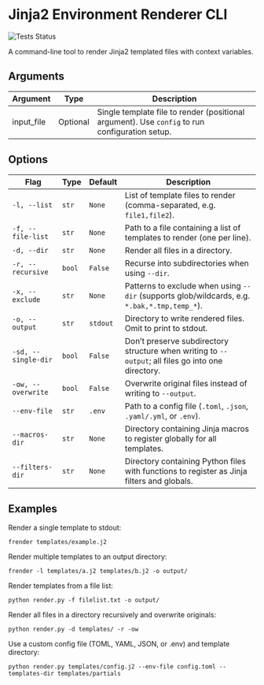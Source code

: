 # Jinja2 Environment Renderer CLI

![Tests Status](https://git.arasmith.org/admin/frender/actions/workflows/test.yaml/badge.svg)

A command-line tool to render Jinja2 templated files with context variables.

## Arguments
| Argument   | Type     | Description                                                                                    |
| ---------- | -------- | ---------------------------------------------------------------------------------------------- |
| input_file | Optional | Single template file to render (positional argument). Use `config` to run configuration setup. |


## Options
| Flag                | Type   | Default  | Description                                                                                         |
| ------------------- | ------ | -------- | --------------------------------------------------------------------------------------------------- |
| `-l, --list`        | `str`  | `None`   | List of template files to render (comma-separated, e.g. `file1,file2`).                             |
| `-f, --file-list`   | `str`  | `None`   | Path to a file containing a list of templates to render (one per line).                             |
| `-d, --dir`         | `str`  | `None`   | Render all files in a directory.                                                                    |
| `-r, --recursive`   | `bool` | `False`  | Recurse into subdirectories when using `--dir`.                                                     |
| `-x, --exclude`     | `str`  | `None`   | Patterns to exclude when using `--dir` (supports glob/wildcards, e.g. `*.bak,*.tmp,temp_*`).        |
| `-o, --output`      | `str`  | `stdout` | Directory to write rendered files. Omit to print to stdout.                                         |
| `-sd, --single-dir` | `bool` | `False`  | Don’t preserve subdirectory structure when writing to `--output`; all files go into one directory.  |
| `-ow, --overwrite`  | `bool` | `False`  | Overwrite original files instead of writing to `--output`.                                          |
| `--env-file`        | `str`  | `.env`   | Path to a config file (`.toml`, `.json`, `.yaml/.yml`, or `.env`).                                  |
| `--macros-dir`      | `str`  | `None`   | Directory containing Jinja macros to register globally for all templates.                           |
| `--filters-dir`     | `str`  | `None`   | Directory containing Python files with functions to register as Jinja filters and globals.          |


## Examples

Render a single template to stdout:
```
frender templates/example.j2
```

Render multiple templates to an output directory:
```
frender -l templates/a.j2 templates/b.j2 -o output/
```

Render templates from a file list:
```
python render.py -f filelist.txt -o output/
```

Render all files in a directory recursively and overwrite originals:
```
python render.py -d templates/ -r -ow
```

Use a custom config file (TOML, YAML, JSON, or .env) and template directory:
```
python render.py templates/config.j2 --env-file config.toml --templates-dir templates/partials
```
